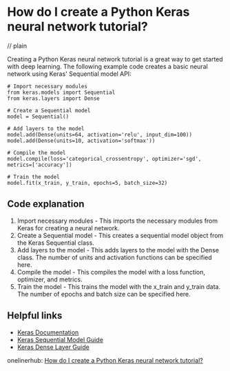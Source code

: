 # How do I create a Python Keras neural network tutorial?
// plain

Creating a Python Keras neural network tutorial is a great way to get started with deep learning. The following example code creates a basic neural network using Keras' Sequential model API:

```
# Import necessary modules
from keras.models import Sequential
from keras.layers import Dense

# Create a Sequential model
model = Sequential()

# Add layers to the model
model.add(Dense(units=64, activation='relu', input_dim=100))
model.add(Dense(units=10, activation='softmax'))

# Compile the model
model.compile(loss='categorical_crossentropy', optimizer='sgd', metrics=['accuracy'])

# Train the model
model.fit(x_train, y_train, epochs=5, batch_size=32)
```

## Code explanation


1. Import necessary modules - This imports the necessary modules from Keras for creating a neural network.
2. Create a Sequential model - This creates a sequential model object from the Keras Sequential class.
3. Add layers to the model - This adds layers to the model with the Dense class. The number of units and activation functions can be specified here.
4. Compile the model - This compiles the model with a loss function, optimizer, and metrics.
5. Train the model - This trains the model with the x_train and y_train data. The number of epochs and batch size can be specified here.

## Helpful links
* [Keras Documentation](https://keras.io/)
* [Keras Sequential Model Guide](https://keras.io/getting-started/sequential-model-guide/)
* [Keras Dense Layer Guide](https://keras.io/layers/core/#dense)

onelinerhub: [How do I create a Python Keras neural network tutorial?](https://onelinerhub.com/python-keras/how-do-i-create-a-python-keras-neural-network-tutorial)